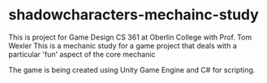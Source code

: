 # shadowcharacters-mechainc-study

This is project for Game Design CS 361 at Oberlin College with Prof. Tom Wexler
This is a mechanic study for a game project that deals with a particular 'fun' aspect of the core mechanic

The game is being created using Unity Game Engine and C# for scripting. 
